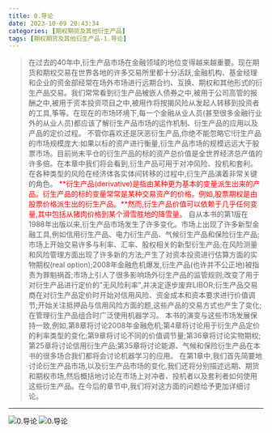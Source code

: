 ```yaml
---
title: 0.导论
date: 2023-10-09 20:43:34
categories: [期权期货及其他衍生产品]
tags: [期权期货及其他衍生产品-1.导论]
---
```


>
>在过去的40年中,衍生产品市场在金融领域的地位变得越来越重要。现在期货和期权交易在世界各地的许多交易所里都十分活跃,金融机构、基金经理和企业的资金部经常在场外市场进行远期合约、互换、期权和其他形式的衍生产品交易。我们常常看到衍生产品被嵌人债券之中,被用于公司高管的报酬之中,被用于资本投资项目之中,被用作将按揭风险从发起人转移到投资者的工具,筝等。在现在的市场环境下,每一个金融从业人员(甚至很多金融行业外的从业人员)都应该了解衍生产品市场的运作机制、衍生产品的应用以及产品的定价过程。
>不管你喜欢还是厌恶衍生产品,你绝不能忽略它!衍生产品的市场规模庞大:如果以标的资产进行衡量,衍生产品市场的规模远远大于股票市场。目前尚未平仓的衍生产品的标的资产总价值是全世界经济总产值的许多倍。在本章中我们将会看到,衍生产品可用于对冲风险、投机和套利。在各种类型的风险在经济体各实体间转移的过程中,衍生产品演着非常关键的角色。
><font color="red">**衍生产品(derivative)是指由某种更为基本的变量派生出来的产品。衍生产品的标的变量常常是某种交易资产的价格。例如,股票期权是由股票价格派生出的衍生产品。**然而,衍生产品价值可以依赖于几乎任何变量,其中包括从猪肉价格到某个滑雪胜地的降雪量。</font>
>自从本书的第1版在1988年出版以来,衍生产品市场发生了许多变化。市场上出现了许多新型金融工具,例如信用衍生产品、电力衍生产品、气候衍生产品和保险衍生产品;市场上开始交易许多与利率、汇率、股权相关的新型衍生产品;在风险测量和风险管理方面出现了许多新的方法;产生了对资本投资进行估算方面的实物期权(real option);2008年金融危机爆发,衍生产品(也许并不公正地)被指责为罪魁祸首;市场上引人了很多影响场外衍生产品的监管规则;改变了用于对衍生产品进行定价的"无风险利率",并决定逐步废弃LIBOR;衍生产品交易商在对衍生产品定价时开始对信用风险、资金成本和资本要求进行价值调节;开始关注抵押品与信用风险方面的题,这些产品的交易方式也产生了变化;在管理衍生产品组合时广泛使用机器学习。
>本书的演变与这些市场发展保持一致,例如,第8章将讨论2008年金融危机;第4章将讨论用于衍生产品定价的利率类型的变化;第9章将讨论不同的价值调节量;第36章将讨论实物期权;第25章将讨论信用衍生产品;第35章将讨论能源、气候和保险衍生产品在本书的很多场合我们都将会讨论机器学习的应用。
>在第1章中,我们首先简要地讨论衍生产品市场,以及衍生产品市场的变化,我们还将分别描述远期、期货和期权市场,然后概括地讨论在市场上对冲者、投机者以及套利者如何使用这些衍生产品。在今后的章节中,我们将对这方面的问题给予更加详细讨论。
>

---

![0.导论](/static/img/deriva/1/1-0-1.jpg)
![0.导论](/static/img/deriva/1/1-0-2.jpg)

